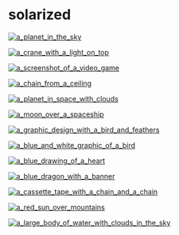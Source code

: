 # solarized

<a href="a_planet_in_the_sky.jpg"><img alt="a_planet_in_the_sky" src="a_planet_in_the_sky.jpg"></a>

<a href="a_crane_with_a_light_on_top.png"><img alt="a_crane_with_a_light_on_top" src="a_crane_with_a_light_on_top.png"></a>

<a href="a_screenshot_of_a_video_game.png"><img alt="a_screenshot_of_a_video_game" src="a_screenshot_of_a_video_game.png"></a>

<a href="a_chain_from_a_ceiling.jpg"><img alt="a_chain_from_a_ceiling" src="a_chain_from_a_ceiling.jpg"></a>

<a href="a_planet_in_space_with_clouds.jpg"><img alt="a_planet_in_space_with_clouds" src="a_planet_in_space_with_clouds.jpg"></a>

<a href="a_moon_over_a_spaceship.png"><img alt="a_moon_over_a_spaceship" src="a_moon_over_a_spaceship.png"></a>

<a href="a_graphic_design_with_a_bird_and_feathers.png"><img alt="a_graphic_design_with_a_bird_and_feathers" src="a_graphic_design_with_a_bird_and_feathers.png"></a>

<a href="a_blue_and_white_graphic_of_a_bird.jpg"><img alt="a_blue_and_white_graphic_of_a_bird" src="a_blue_and_white_graphic_of_a_bird.jpg"></a>

<a href="a_blue_drawing_of_a_heart.jpg"><img alt="a_blue_drawing_of_a_heart" src="a_blue_drawing_of_a_heart.jpg"></a>

<a href="a_blue_dragon_with_a_banner.jpg"><img alt="a_blue_dragon_with_a_banner" src="a_blue_dragon_with_a_banner.jpg"></a>

<a href="a_cassette_tape_with_a_chain_and_a_chain.png"><img alt="a_cassette_tape_with_a_chain_and_a_chain" src="a_cassette_tape_with_a_chain_and_a_chain.png"></a>

<a href="a_red_sun_over_mountains.jpg"><img alt="a_red_sun_over_mountains" src="a_red_sun_over_mountains.jpg"></a>

<a href="a_large_body_of_water_with_clouds_in_the_sky.jpg"><img alt="a_large_body_of_water_with_clouds_in_the_sky" src="a_large_body_of_water_with_clouds_in_the_sky.jpg"></a>

